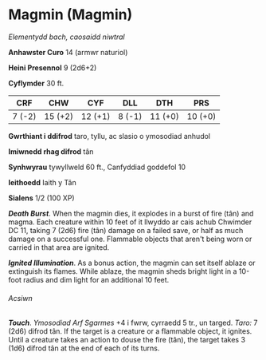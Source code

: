 # Magmin (Magmin)

*Elementydd bach, caosaidd niwtral*

**Anhawster Curo** 14 (armwr naturiol)

**Heini Presennol** 9 (2d6+2)

**Cyflymder** 30 ft.

| CRF    | CHW     | CYF     | DLL    | DTH     | PRS     |
|--------|---------|---------|--------|---------|---------|
| 7 (-2) | 15 (+2) | 12 (+1) | 8 (-1) | 11 (+0) | 10 (+0) |

**Gwrthiant i ddifrod** taro, tyllu, ac slasio o ymosodiad anhudol

**Imiwnedd rhag difrod** tân

**Synhwyrau** tywyllweld 60 ft., Canfyddiad goddefol 10

**Ieithoedd** Iaith y Tân

**Sialens** 1/2 (100 XP)

***Death Burst***. When the magmin dies, it explodes in a burst of fire (tân) and magma. Each creature within 10 feet of it llwyddo ar cais achub Chwimder DC 11, taking 7 (2d6) fire (tân) damage on a failed save, or half as much damage on a successful one. Flammable objects that aren't being worn or carried in that area are ignited.

***Ignited Illumination***. As a bonus action, the magmin can set itself ablaze or extinguish its flames. While ablaze, the magmin sheds bright light in a 10-foot radius and dim light for an additional 10 feet.

###### Acsiwn

***Touch***. *Ymosodiad Arf Sgarmes* +4 i fwrw, cyrraedd 5 tr., un targed. *Taro:* 7 (2d6) difrod tân. If the target is a creature or a flammable object, it ignites. Until a creature takes an action to douse the fire (tân), the target takes 3 (1d6) difrod tân at the end of each of its turns.